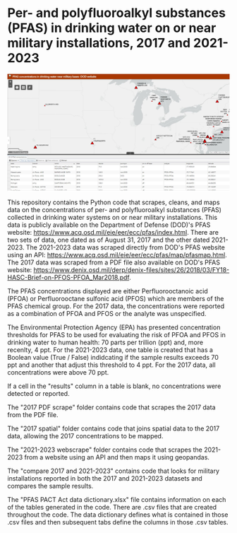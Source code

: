 <h1>Per- and polyfluoroalkyl substances (PFAS) in drinking water on or near military installations, 2017 and 2021-2023</h1>

<img src= 'https://github.com/department-of-veterans-affairs/DAPM-PFAS-PACT-ACT/blob/main/map%202018%20image.JPG'>


This repository contains the Python code that scrapes, cleans, and maps data on the concentrations of per- and polyfluoroalkyl substances (PFAS) collected in drinking water systems on or near military installations. This data is publicly available on the Department of Defense (DOD)'s PFAS website: https://www.acq.osd.mil/eie/eer/ecc/pfas/index.html. There are two sets of data, one dated as of August 31, 2017 and the other dated 2021-2023. The 2021-2023 data was scraped directly from DOD's PFAS website using an API: https://www.acq.osd.mil/eie/eer/ecc/pfas/map/pfasmap.html. The 2017 data was scraped from a PDF file also available on DOD's PFAS website: https://www.denix.osd.mil/derp/denix-files/sites/26/2018/03/FY18-HASC-Brief-on-PFOS-PFOA_Mar2018.pdf.

The PFAS concentrations displayed are either Perfluorooctanoic acid (PFOA) or Perfluorooctane sulfonic acid (PFOS) which are members of the PFAS chemical group. For the 2017 data, the concentrations were reported as a combination of PFOA and PFOS or the analyte was unspecified.

The Environmental Protection Agency (EPA) has presented concentration thresholds for PFAS to be used for evaluating the risk of PFOA and PFOS in drinking water to human health: 70 parts per trillion (ppt) and, more recenlty, 4 ppt. For the 2021-2023 data, one table is created that has a Boolean value (True / False) indidcating if the sample results exceeds 70 ppt and another that adjust this threshold to 4 ppt. For the 2017 data, all concentrations were above 70 ppt. 
 
If a cell in the "results" column in a table is blank, no concentrations were detected or reported. 

The "2017 PDF scrape" folder contains code that scrapes the 2017 data from the PDF file. 

The "2017 spatial" folder contains code that joins spatial data to the 2017 data, allowing the 2017 concentrations to be mapped. 

The "2021-2023 webscrape" folder contains code that scrapes the 2021-2023 from a website using an API and then maps it using geopandas. 

The "compare 2017 and 2021-2023" contains code that looks for military installations reported in both the 2017 and 2021-2023 datasets and compares the sample results. 


The "PFAS PACT Act data dictionary.xlsx" file contains information on each of the tables generated in the code. There are .csv files that are created throughout the code. The data dictionary defines what is contained in those .csv files and then subsequent tabs define the columns in those .csv tables. 
